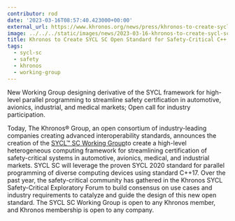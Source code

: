 ```yaml
---
contributor: rod
date: '2023-03-16T08:57:40.423000+00:00'
external_url: https://www.khronos.org/news/press/khronos-to-create-sycl-sc-open-standard-for-safety-critical-c-based-heterogeneous-compute
image: ../../../static/images/news/2023-03-16-khronos-to-create-sycl-sc-open-standard-for-safety-critical-c-based-heterogeneous-compute.webp
title: Khronos to Create SYCL SC Open Standard for Safety-Critical C++ Based Heterogeneous Compute
tags:
  - sycl-sc
  - safety
  - khronos
  - working-group
---
```


New Working Group designing derivative of the SYCL framework for high-level parallel programming to streamline safety
certification in automotive, avionics, industrial, and medical markets; Open call for industry participation.

Today, The Khronos® Group, an open consortium of industry-leading companies creating advanced interoperability
standards, announces the creation of the [SYCL™ SC Working Group](https://www.khronos.org/syclsc)to create a high-level
heterogeneous computing framework for streamlining certification of safety-critical systems in automotive, avionics,
medical, and industrial markets. SYCL SC will leverage the proven SYCL 2020 standard for parallel programming of diverse
computing devices using standard C++17. Over the past year, the safety-critical community has gathered in the Khronos
SYCL Safety-Critical Exploratory Forum to build consensus on use cases and industry requirements to catalyze and guide
the design of this new open standard. The SYCL SC Working Group is open to any Khronos member, and Khronos membership is
open to any company.
